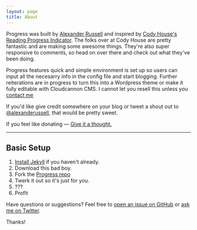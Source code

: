 ```yaml
---
layout: page
title: About
---
```


Progress was built by [Alexander Russell](http://alexanderussell.org) and inspired by [Cody House's](https://codyhouse.co/) [Reading Progress Indicator](https://codyhouse.co/demo/reading-progress-indicator/index.html). The folks over at Cody House are pretty fantastic and are making some awesome things. They're also super responsive to comments, so head on over there and check out what they've been doing. 

Progress features quick and simple environment is set up so users can input all the necesarry info in the config file and start blogging. Further reiterations are in progress to turn this into a Wordpress theme or make it fully editable with Cloudcannon CMS. I cannot let you resell this unless you [contact me](mailto:alex@collectivelymade.com)

If you'd like give credit somewhere on your blog or tweet a shout out to
[@alexanderussell](https://twitter.com/alexanderussell), that would be pretty sweet. 

If you feel like donating — [Give it a thought.](https://flattr.com/profile/alexanderussell)

---

## Basic Setup

1. [Install Jekyll](http://jekyllrb.com) if you haven't already.
2. Download this bad boy. 
3. Fork the [Progress repo](http://github.com/alexanderussell/progress-for-jekyll/)
4. Twerk it out so it's just for you.
5.  ???
6.  Profit

Have questions or suggestions? Feel free to [open an issue on GitHub](https://github.com/alexanderussell/progress-for-jekyll/issues/new) or [ask me on Twitter](https://twitter.com/alexanderussell).

Thanks!
